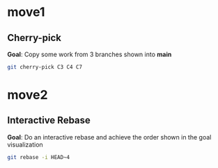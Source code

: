 # move1
## Cherry-pick
**Goal**: Copy some work from 3 branches shown into **main**
```bash
git cherry-pick C3 C4 C7
```

# move2
## Interactive Rebase
**Goal**: Do an interactive rebase and achieve the order shown in the goal visualization
```bash
git rebase -i HEAD~4
```
